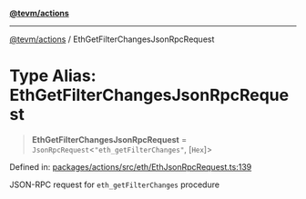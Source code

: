 [**@tevm/actions**](../README.md)

***

[@tevm/actions](../globals.md) / EthGetFilterChangesJsonRpcRequest

# Type Alias: EthGetFilterChangesJsonRpcRequest

> **EthGetFilterChangesJsonRpcRequest** = `JsonRpcRequest`\<`"eth_getFilterChanges"`, \[`Hex`\]\>

Defined in: [packages/actions/src/eth/EthJsonRpcRequest.ts:139](https://github.com/evmts/tevm-monorepo/blob/main/packages/actions/src/eth/EthJsonRpcRequest.ts#L139)

JSON-RPC request for `eth_getFilterChanges` procedure
